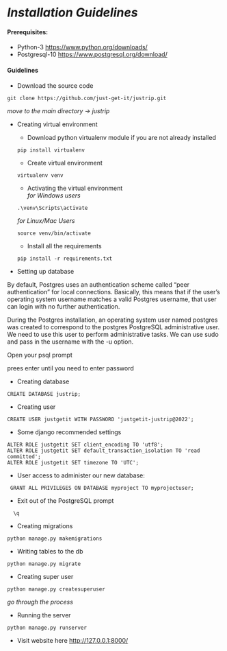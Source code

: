 # __*Installation Guidelines*__

#### Prerequisites:
* Python-3 https://www.python.org/downloads/
* Postgresql-10 https://www.postgresql.org/download/

#### Guidelines
* Download the source code
```shell
git clone https://github.com/just-get-it/justrip.git
```

_move to the main directory -> justrip_

* Creating virtual environment
  * Download python virtualenv module if you are not already installed
  ```shell
  pip install virtualenv
  ```
  * Create virtual environment
  ```shell
  virtualenv venv
  ```
  * Activating the virtual environment<br>
  _for Windows users_
  ```shell
  .\venv\Scripts\activate
  ```
 
  _for Linux/Mac Users_
  ```shell
  source venv/bin/activate
  ```
  
  * Install all the requirements 
  ```shell
  pip install -r requirements.txt
  ```
 
  
* Setting up database<br>

 By default, Postgres uses an authentication scheme called “peer authentication” for local connections. Basically, this means that if the user’s operating system  username matches a valid Postgres username, that user can login with no further authentication.

 During the Postgres installation, an operating system user named postgres was created to correspond to the postgres PostgreSQL administrative user. We need to use this user to perform administrative tasks. We can use sudo and pass in the username with the -u option.
 
 Open your psql prompt

  prees enter until you need to enter password
  
  * Creating database
  ```shell
  CREATE DATABASE justrip;
  ```
  
  * Creating user
  ```shell
  CREATE USER justgetit WITH PASSWORD 'justgetit-justrip@2022';
  ```
  
   * Some django recommended settings
  ```shell
  ALTER ROLE justgetit SET client_encoding TO 'utf8';
  ALTER ROLE justgetit SET default_transaction_isolation TO 'read committed';
  ALTER ROLE justgetit SET timezone TO 'UTC';
  ```
  
  * User access to administer our new database: 
  ```shell
   GRANT ALL PRIVILEGES ON DATABASE myproject TO myprojectuser;
  ```
  
   * Exit out of the PostgreSQL prompt
  ```shell
    \q
  ```
  
  * Creating migrations 
  ```shell
  python manage.py makemigrations
  ```
  
  * Writing tables to the db
  ```shell
  python manage.py migrate
  ```
  
  * Creating super user
  ```shell
  python manage.py createsuperuser
  ```
  _go through the process_
  
  
  
* Running the server
```shell
python manage.py runserver 
```

* Visit website here http://127.0.0.1:8000/
